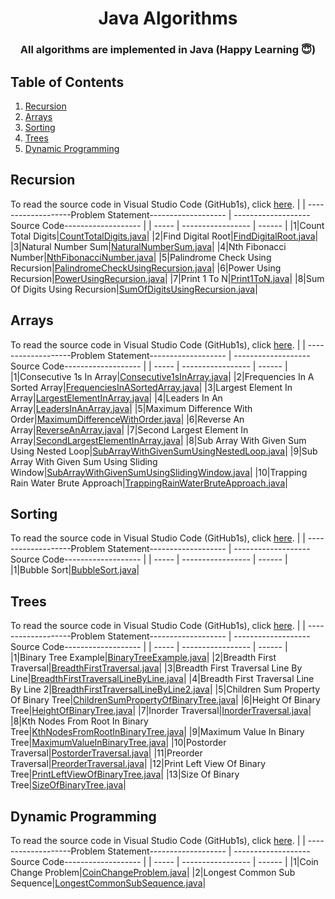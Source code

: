 <h1 align="center">
  Java Algorithms 
  <br>
</h1>

<h3 align="center">All algorithms are implemented in Java (Happy Learning 😇)</h3>

## Table of Contents ##
1. [Recursion](#Recursion)
2. [Arrays](#Arrays)
3. [Sorting](#Sorting)
4. [Trees](#Trees)
4. [Dynamic Programming](#Dynamic-Programming)


## Recursion ##

To read the source code in Visual Studio Code (GitHub1s), click [here](https://github1s.com/pwnmahto/java-algorithms/blob/main/src/main/java/com/algorithms/recursion/CountTotalDigits.java).
|  | -------------------Problem Statement------------------- | -------------------Source Code------------------- |
| ----- | ----------------- | ------ |
|1|Count Total Digits|[CountTotalDigits.java](https://github.com/pwnmahto/java-algorithms/blob/main/src/main/java/com/algorithms/recursion/CountTotalDigits.java)|
|2|Find Digital Root|[FindDigitalRoot.java](https://github.com/pwnmahto/java-algorithms/blob/main/src/main/java/com/algorithms/recursion/FindDigitalRoot.java)|
|3|Natural Number Sum|[NaturalNumberSum.java](https://github.com/pwnmahto/java-algorithms/blob/main/src/main/java/com/algorithms/recursion/NaturalNumberSum.java)|
|4|Nth Fibonacci Number|[NthFibonacciNumber.java](https://github.com/pwnmahto/java-algorithms/blob/main/src/main/java/com/algorithms/recursion/NthFibonacciNumber.java)|
|5|Palindrome Check Using Recursion|[PalindromeCheckUsingRecursion.java](https://github.com/pwnmahto/java-algorithms/blob/main/src/main/java/com/algorithms/recursion/PalindromeCheckUsingRecursion.java)|
|6|Power Using Recursion|[PowerUsingRecursion.java](https://github.com/pwnmahto/java-algorithms/blob/main/src/main/java/com/algorithms/recursion/PowerUsingRecursion.java)|
|7|Print 1 To N|[Print1ToN.java](https://github.com/pwnmahto/java-algorithms/blob/main/src/main/java/com/algorithms/recursion/Print1ToN.java)|
|8|Sum Of Digits Using Recursion|[SumOfDigitsUsingRecursion.java](https://github.com/pwnmahto/java-algorithms/blob/main/src/main/java/com/algorithms/recursion/SumOfDigitsUsingRecursion.java)|

## Arrays ##

To read the source code in Visual Studio Code (GitHub1s), click [here](https://github1s.com/pwnmahto/java-algorithms/blob/main/src/main/java/com/algorithms/arrays/Consecutive1sInArray.java).
|  | -------------------Problem Statement------------------- | -------------------Source Code------------------- |
| ----- | ----------------- | ------ |
|1|Consecutive 1s In Array|[Consecutive1sInArray.java](https://github.com/pwnmahto/java-algorithms/blob/main/src/main/java/com/algorithms/arrays/Consecutive1sInArray.java)|
|2|Frequencies In A Sorted Array|[FrequenciesInASortedArray.java](https://github.com/pwnmahto/java-algorithms/blob/main/src/main/java/com/algorithms/arrays/FrequenciesInASortedArray.java)|
|3|Largest Element In Array|[LargestElementInArray.java](https://github.com/pwnmahto/java-algorithms/blob/main/src/main/java/com/algorithms/arrays/LargestElementInArray.java)|
|4|Leaders In An Array|[LeadersInAnArray.java](https://github.com/pwnmahto/java-algorithms/blob/main/src/main/java/com/algorithms/arrays/LeadersInAnArray.java)|
|5|Maximum Difference With Order|[MaximumDifferenceWithOrder.java](https://github.com/pwnmahto/java-algorithms/blob/main/src/main/java/com/algorithms/arrays/MaximumDifferenceWithOrder.java)|
|6|Reverse An Array|[ReverseAnArray.java](https://github.com/pwnmahto/java-algorithms/blob/main/src/main/java/com/algorithms/arrays/ReverseAnArray.java)|
|7|Second Largest Element In Array|[SecondLargestElementInArray.java](https://github.com/pwnmahto/java-algorithms/blob/main/src/main/java/com/algorithms/arrays/SecondLargestElementInArray.java)|
|8|Sub Array With Given Sum Using Nested Loop|[SubArrayWithGivenSumUsingNestedLoop.java](https://github.com/pwnmahto/java-algorithms/blob/main/src/main/java/com/algorithms/arrays/SubArrayWithGivenSumUsingNestedLoop.java)|
|9|Sub Array With Given Sum Using Sliding Window|[SubArrayWithGivenSumUsingSlidingWindow.java](https://github.com/pwnmahto/java-algorithms/blob/main/src/main/java/com/algorithms/arrays/SubArrayWithGivenSumUsingSlidingWindow.java)|
|10|Trapping Rain Water Brute Approach|[TrappingRainWaterBruteApproach.java](https://github.com/pwnmahto/java-algorithms/blob/main/src/main/java/com/algorithms/arrays/TrappingRainWaterBruteApproach.java)|

## Sorting ##

To read the source code in Visual Studio Code (GitHub1s), click [here](https://github1s.com/pwnmahto/java-algorithms/blob/main/src/main/java/com/algorithms/sorting/BubbleSort.java).
|  | -------------------Problem Statement------------------- | -------------------Source Code------------------- |
| ----- | ----------------- | ------ |
|1|Bubble Sort|[BubbleSort.java](https://github.com/pwnmahto/java-algorithms/blob/main/src/main/java/com/algorithms/sorting/BubbleSort.java)|

## Trees ##

To read the source code in Visual Studio Code (GitHub1s), click [here](https://github1s.com/pwnmahto/java-algorithms/blob/main/src/main/java/com/algorithms/trees/BinaryTreeExample.java).
|  | -------------------Problem Statement------------------- | -------------------Source Code------------------- |
| ----- | ----------------- | ------ |
|1|Binary Tree Example|[BinaryTreeExample.java](https://github.com/pwnmahto/java-algorithms/blob/main/src/main/java/com/algorithms/trees/BinaryTreeExample.java)|
|2|Breadth First Traversal|[BreadthFirstTraversal.java](https://github.com/pwnmahto/java-algorithms/blob/main/src/main/java/com/algorithms/trees/BreadthFirstTraversal.java)|
|3|Breadth First Traversal Line By Line|[BreadthFirstTraversalLineByLine.java](https://github.com/pwnmahto/java-algorithms/blob/main/src/main/java/com/algorithms/trees/BreadthFirstTraversalLineByLine.java)|
|4|Breadth First Traversal Line By Line 2|[BreadthFirstTraversalLineByLine2.java](https://github.com/pwnmahto/java-algorithms/blob/main/src/main/java/com/algorithms/trees/BreadthFirstTraversalLineByLine2.java)|
|5|Children Sum Property Of Binary Tree|[ChildrenSumPropertyOfBinaryTree.java](https://github.com/pwnmahto/java-algorithms/blob/main/src/main/java/com/algorithms/trees/ChildrenSumPropertyOfBinaryTree.java)|
|6|Height Of Binary Tree|[HeightOfBinaryTree.java](https://github.com/pwnmahto/java-algorithms/blob/main/src/main/java/com/algorithms/trees/HeightOfBinaryTree.java)|
|7|Inorder Traversal|[InorderTraversal.java](https://github.com/pwnmahto/java-algorithms/blob/main/src/main/java/com/algorithms/trees/InorderTraversal.java)|
|8|Kth Nodes From Root In Binary Tree|[KthNodesFromRootInBinaryTree.java](https://github.com/pwnmahto/java-algorithms/blob/main/src/main/java/com/algorithms/trees/KthNodesFromRootInBinaryTree.java)|
|9|Maximum Value In Binary Tree|[MaximumValueInBinaryTree.java](https://github.com/pwnmahto/java-algorithms/blob/main/src/main/java/com/algorithms/trees/MaximumValueInBinaryTree.java)|
|10|Postorder Traversal|[PostorderTraversal.java](https://github.com/pwnmahto/java-algorithms/blob/main/src/main/java/com/algorithms/trees/PostorderTraversal.java)|
|11|Preorder Traversal|[PreorderTraversal.java](https://github.com/pwnmahto/java-algorithms/blob/main/src/main/java/com/algorithms/trees/PreorderTraversal.java)|
|12|Print Left View Of Binary Tree|[PrintLeftViewOfBinaryTree.java](https://github.com/pwnmahto/java-algorithms/blob/main/src/main/java/com/algorithms/trees/PrintLeftViewOfBinaryTree.java)|
|13|Size Of Binary Tree|[SizeOfBinaryTree.java](https://github.com/pwnmahto/java-algorithms/blob/main/src/main/java/com/algorithms/trees/SizeOfBinaryTree.java)|

## Dynamic Programming ##

To read the source code in Visual Studio Code (GitHub1s), click [here](https://github1s.com/pwnmahto/java-algorithms/blob/main/src/main/java/com/algorithms/dynamicprogramming/CoinChangeProblem.java).
|  | -------------------Problem Statement------------------- | -------------------Source Code------------------- |
| ----- | ----------------- | ------ |
|1|Coin Change Problem|[CoinChangeProblem.java](https://github.com/pwnmahto/java-algorithms/blob/main/src/main/java/com/algorithms/dynamicprogramming/CoinChangeProblem.java)|
|2|Longest Common Sub Sequence|[LongestCommonSubSequence.java](https://github.com/pwnmahto/java-algorithms/blob/main/src/main/java/com/algorithms/dynamicprogramming/LongestCommonSubSequence.java)|

